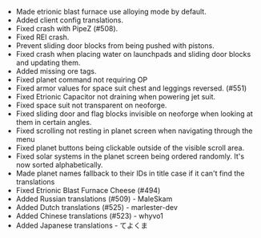 - Made etrionic blast furnace use alloying mode by default.
- Added client config translations.
- Fixed crash with PipeZ (#508).
- Fixed REI crash.
- Prevent sliding door blocks from being pushed with pistons.
- Fixed crash when placing water on launchpads and sliding door blocks and updating them.
- Added missing ore tags.
- Fixed planet command not requiring OP
- Fixed armor values for space suit chest and leggings reversed. (#551)
- Fixed Etrionic Capacitor not draining when powering jet suit.
- Fixed space suit not transparent on neoforge.
- Fixed sliding door and flag blocks invisible on neoforge when looking at them in certain angles.
- Fixed scrolling not resting in planet screen when navigating through the menu
- Fixed planet buttons being clickable outside of the visible scroll area.
- Fixed solar systems in the planet screen being ordered randomly. It's now sorted alphabetically.
- Made planet names fallback to their IDs in title case if it can't find the translations
- Fixed Etrionic Blast Furnace Cheese (#494)
- Added Russian translations (#509) - MaleSkam
- Added Dutch translations (#525) - marlester-dev
- Added Chinese translations (#523) - whyvo1
- Added Japanese translations - てよくま